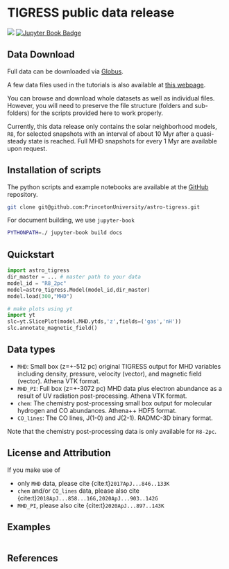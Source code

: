 # TIGRESS public data release

[<img src="https://img.shields.io/badge/DOI-10.34770%2Fackh--7y71-blue">](https://doi.org/10.34770/ackh-7y71)
[![Jupyter Book Badge](https://jupyterbook.org/badge.svg)](https://princetonuniversity.github.io/astro-tigress/)

## Data Download

Full data can be downloaded via [Globus](https://app.globus.org/file-manager?origin_id=bb151d8e-ea3f-4612-b357-94d07f538f0c&origin_path=%2F10.34770%2Fackh-7y71%2F330%2F&two_pane=true).

A few data files used in the tutorials is also available at [this
webpage](https://tigress-web.princeton.edu/~munan/astro-tigress/).

You can
browse and download whole datasets as well as individual files. However, you will need to preserve the
file structure (folders and sub-folders) for the scripts provided here to work
properly.

Currently, this data release only contains the solar neighborhood models, `R8`,
for selected snapshots with an interval of about 10 Myr after a quasi-steady
state is reached. Full MHD snapshots for every 1 Myr are available upon request.

## Installation of scripts

The python scripts and example notebooks are available at the [GitHub](https://github.com/PrincetonUniversity/astro-tigress) repository.

```sh
git clone git@github.com:PrincetonUniversity/astro-tigress.git
```

For document building, we use `jupyter-book`

```sh
PYTHONPATH=./ jupyter-book build docs
```

## Quickstart
``` py
import astro_tigress
dir_master = ... # master path to your data
model_id = "R8_2pc"
model=astro_tigress.Model(model_id,dir_master)
model.load(300,"MHD")

# make plots using yt
import yt
slc=yt.SlicePlot(model.MHD.ytds,'z',fields=('gas','nH'))
slc.annotate_magnetic_field()
```

## Data types

* `MHD`: Small box (z=+-512 pc) original TIGRESS output for MHD variables including density, pressure, velocity (vector), and magnetic field (vector). Athena VTK format.
* `MHD_PI`: Full box (z=+-3072 pc) MHD data plus electron abundance as a result of UV radiation post-processing. Athena VTK format.
* `chem`: The chemistry post-processing small box output for molecular hydrogen and CO abundances. Athena++ HDF5 format.
* `CO_lines`: The CO lines, J(1-0) and J(2-1). RADMC-3D binary format.

Note that the chemistry post-processing data is only available for `R8-2pc`.

## License and Attribution

If you make use of

* only `MHD` data, please cite
  {cite:t}`2017ApJ...846..133K`
  <!-- `Kim & Ostriker (2017)`
  ([ADS](https://ui.adsabs.harvard.edu/abs/2017ApJ...846..133K/abstract),
   [BibTex](https://ui.adsabs.harvard.edu/abs/2017ApJ...846..133K/exportcitation)) -->
* `chem` and/or `CO_lines` data, please also cite
  {cite:t}`2018ApJ...858...16G,2020ApJ...903..142G`
  <!-- `Gong et al. (2018)`
  ([ADS](https://ui.adsabs.harvard.edu/abs/2018ApJ...858...16G/abstract),
   [BibTex](https://ui.adsabs.harvard.edu/abs/2018ApJ...858...16G/exportcitation))
  and `Gong et al. (2020)`
  ([ADS](https://ui.adsabs.harvard.edu/abs/2020ApJ...903..142G/abstract),
   [BibTex](https://ui.adsabs.harvard.edu/abs/2020ApJ...903..142G/exportcitation)) -->
* `MHD_PI`, please also cite
  {cite:t}`2020ApJ...897..143K`
  <!-- ([ADS](https://ui.adsabs.harvard.edu/abs/2020ApJ...897..143K/abstract), -->
   <!-- [BibTex](https://ui.adsabs.harvard.edu/abs/2020ApJ...897..143K/exportcitation)) -->


## Examples

```{tableofcontents}
```

## References

```{bibliography}
```
